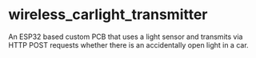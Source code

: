 # wireless_carlight_transmitter
An ESP32 based custom PCB that uses a light sensor and transmits via HTTP POST requests whether there is an accidentally open light in a car. 
